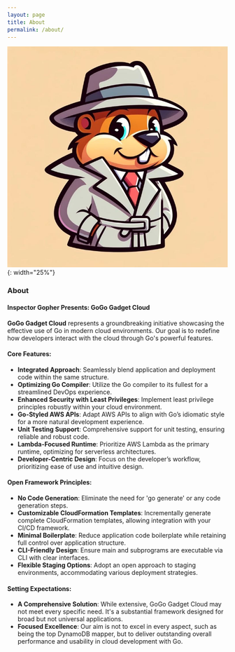 ```yaml
---
layout: page
title: About
permalink: /about/
---
```

![inspector gopher](/images/logo.png "Inspector Gopher"){: width="25%"}

### About
#### Inspector Gopher Presents: GoGo Gadget Cloud

**GoGo Gadget Cloud** represents a groundbreaking initiative showcasing the effective use of Go in modern cloud environments. Our goal is to redefine how developers interact with the cloud through Go's powerful features.

#### Core Features:

- **Integrated Approach**: Seamlessly blend application and deployment code within the same structure.
- **Optimizing Go Compiler**: Utilize the Go compiler to its fullest for a streamlined DevOps experience.
- **Enhanced Security with Least Privileges**: Implement least privilege principles robustly within your cloud environment.
- **Go-Styled AWS APIs**: Adapt AWS APIs to align with Go’s idiomatic style for a more natural development experience.
- **Unit Testing Support**: Comprehensive support for unit testing, ensuring reliable and robust code.
- **Lambda-Focused Runtime**: Prioritize AWS Lambda as the primary runtime, optimizing for serverless architectures.
- **Developer-Centric Design**: Focus on the developer’s workflow, prioritizing ease of use and intuitive design.

#### Open Framework Principles:

- **No Code Generation**: Eliminate the need for 'go generate' or any code generation steps.
- **Customizable CloudFormation Templates**: Incrementally generate complete CloudFormation templates, allowing integration with your CI/CD framework.
- **Minimal Boilerplate**: Reduce application code boilerplate while retaining full control over application structure.
- **CLI-Friendly Design**: Ensure main and subprograms are executable via CLI with clear interfaces.
- **Flexible Staging Options**: Adopt an open approach to staging environments, accommodating various deployment strategies.

#### Setting Expectations:

- **A Comprehensive Solution**: While extensive, GoGo Gadget Cloud may not meet every specific need. It's a substantial framework designed for broad but not universal applications.
- **Focused Excellence**: Our aim is not to excel in every aspect, such as being the top DynamoDB mapper, but to deliver outstanding overall performance and usability in cloud development with Go.
